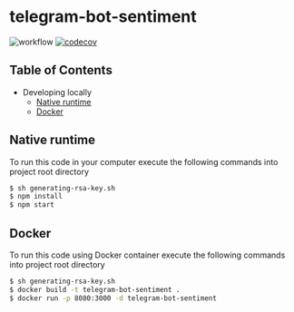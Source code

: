 # telegram-bot-sentiment

![workflow](https://github.com/leonardofurnielis/telegram-bot-sentiment/actions/workflows/build-test.yml/badge.svg)
[![codecov](https://codecov.io/gh/leonardofurnielis/telegram-bot-sentiment/branch/master/graph/badge.svg?token=deQmKPNEIY)](https://codecov.io/gh/leonardofurnielis/telegram-bot-sentiment)

## Table of Contents

- Developing locally
  - [Native runtime](#native-runtime)
  - [Docker](#docker)

## Native runtime 

To run this code in your computer execute the following commands into project root directory

```bash
$ sh generating-rsa-key.sh
$ npm install
$ npm start
```

## Docker

To run this code using Docker container execute the following commands into project root directory

```bash
$ sh generating-rsa-key.sh
$ docker build -t telegram-bot-sentiment .
$ docker run -p 8080:3000 -d telegram-bot-sentiment
```
